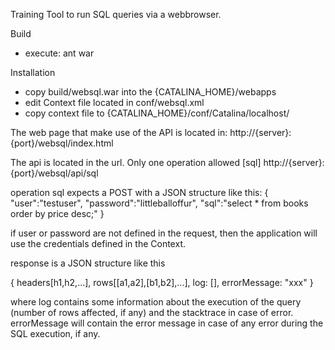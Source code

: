 Training Tool to run SQL queries via a webbrowser. 

Build
- execute:   ant war

Installation
- copy build/websql.war into the {CATALINA_HOME}/webapps
- edit Context file located in conf/websql.xml
- copy context file to {CATALINA_HOME}/conf/Catalina/localhost/


The web page that make use of the API is located in:
http://{server}:{port}/websql/index.html

The api is located in the url. Only one operation allowed [sql]
http://{server}:{port}/websql/api/sql

operation sql expects a POST with a JSON structure like this:
{
	"user":"testuser",
	"password":"littleballoffur",
	"sql":"select * from books order by price desc;"
}

if user or password are not defined in the request, then the application will use the credentials defined in the Context.

response is a JSON structure like this

{
  headers[h1,h2,...],
  rows[[a1,a2],[b1,b2],...],
  log: [],
  errorMessage: "xxx"
}

where log contains some information about the execution of the query (number of rows affected, if any) and the stacktrace in case of error.
errorMessage will contain the error message in case of any error during the SQL execution, if any.




